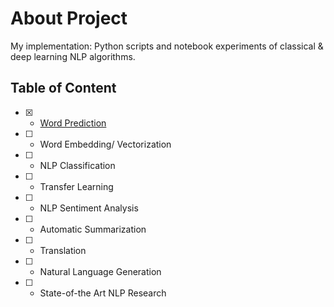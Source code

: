 # About Project
My implementation: Python scripts and notebook experiments of classical &amp; deep learning NLP algorithms.

## Table of Content
- [x] - [Word Prediction](https://github.com/nnitiwe-dev/nnit_nlp/tree/main/Word%20Prediction)
- [ ] - Word Embedding/ Vectorization
- [ ] - NLP Classification
- [ ] - Transfer Learning
- [ ] - NLP Sentiment Analysis
- [ ] - Automatic Summarization
- [ ] - Translation
- [ ] - Natural Language Generation
- [ ] - State-of-the Art NLP Research
